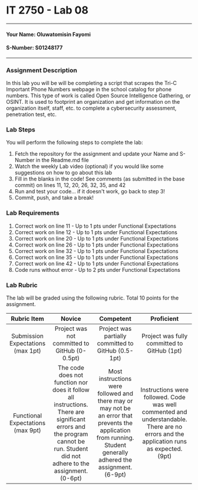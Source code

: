 # IT 2750 - Lab 08
___
#### Your Name: Oluwatomisin Fayomi
#### S-Number: S01248177
___
### Assignment Description
In this lab you will be will be completing a script that scrapes the Tri-C Important Phone Numbers webpage in the school catalog for phone numbers. This type of work is called Open Source Intelligence Gathering, or OSINT. It is used to footprint an organization and get information on the organization itself, staff, etc. to complete a cybersecurity assessment, penetration test, etc.
### Lab Steps
You will perform the following steps to complete the lab:
1. Fetch the repository for the assignment and update your Name and S-Number in the Readme.md file
2. Watch the weekly Lab video (optional) if you would like some suggestions on how to go about this lab
3. Fill in the blanks in the code! See comments (as submitted in the base commit) on lines 11, 12, 20, 26, 32, 35, and 42
4. Run and test your code... if it doesn't work, go back to step 3!
5. Commit, push, and take a break!
### Lab Requirements
1. Correct work on line 11 - Up to 1 pts under Functional Expectations
2. Correct work on line 12 - Up to 1 pts under Functional Expectations
3. Correct work on line 20 - Up to 1 pts under Functional Expectations
4. Correct work on line 26 - Up to 1 pts under Functional Expectations
5. Correct work on line 32 - Up to 1 pts under Functional Expectations
6. Correct work on line 35 - Up to 1 pts under Functional Expectations
7. Correct work on line 42 - Up to 1 pts under Functional Expectations
8. Code runs without error - Up to 2 pts under Functional Expectations
### Lab Rubric
The lab will be graded using the following rubric. Total 10 points for the assignment.

| Rubric Item | Novice | Competent | Proficient |
|:---------------------------------:|:-----------------------------------------------------------------------------------------------------------------------------------------------------------------------------:|:------------------------------------------------------------------------------------------------------------------------------------------------------------------:|:---------------------------------------------------------------------------------------------------------------------------------------:|
| Submission Expectations (max 1pt) | Project was not committed to GitHub  (0-0.5pt) | Project was partially committed to GitHub (0.5-1pt) | Project was fully committed to GitHub (1pt) |
| Functional Expectations (max 9pt) | The code does not function nor does it follow all instructions. There are significant errors and the program cannot be run. Student did not adhere to the assignment. (0-6pt) | Most instructions were followed and there may or may not be an error that prevents the application from running. Student generally adhered the assignment. (6-9pt) | Instructions were followed. Code was well commented and understandable. There are no errors and the application runs as expected. (9pt) |
